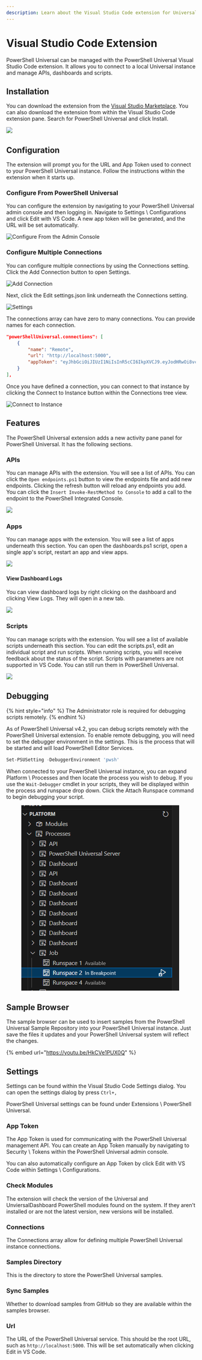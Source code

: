 ```yaml
---
description: Learn about the Visual Studio Code extension for Universal.
---
```


# Visual Studio Code Extension

PowerShell Universal can be managed with the PowerShell Universal Visual Studio Code extension. It allows you to connect to a local Universal instance and manage APIs, dashboards and scripts.&#x20;

## Installation

You can download the extension from the [Visual Studio Marketplace](https://marketplace.visualstudio.com/items?itemName=ironmansoftware.powershell-universal). You can also download the extension from within the Visual Studio Code extension pane. Search for PowerShell Universal and click Install. &#x20;

![](<../.gitbook/assets/image (278).png>)

## Configuration

The extension will prompt you for the URL and App Token used to connect to your PowerShell Universal instance. Follow the instructions within the extension when it starts up.&#x20;

### Configure From PowerShell Universal

You can configure the extension by navigating to your PowerShell Universal admin console and then logging in. Navigate to Settings \ Configurations and click Edit with VS Code. A new app token will be generated, and the URL will be set automatically.&#x20;

![Configure From the Admin Console](<../.gitbook/assets/image (43).png>)

### Configure Multiple Connections

You can configure multiple connections by using the Connections setting. Click the Add Connection button to open Settings.&#x20;

![Add Connection](<../.gitbook/assets/image (213).png>)

Next, click the Edit settings.json link underneath the Connections setting.&#x20;

![Settings](<../.gitbook/assets/image (263).png>)

The connections array can have zero to many connections. You can provide names for each connection.&#x20;

```json
"powerShellUniversal.connections": [
    {
        "name": "Remote",
        "url": "http://localhost:5000",
        "appToken": "eyJhbGciOiJIUzI1NiIsInR5cCI6IkpXVCJ9.eyJodHRwOi8vc2NoZW1hcy54bWxzb2FwLm9yZy93cy8yMDA1LzA1L2lkZW50aXR5L2NsYWltcy9uYW1lIjoiYWRtaW4iLCJodHRwOi8vc2NoZW1hcy54bWxzb2FwLm9yZy93cy8yMDA1LzA1L2lkZW50aXR5L2NsYWltcy9oYXNoIjoiOGNiMjAxYzAtZWQxMy00M2YyLThiMjItNmY1ODkxNjRhZWM2Iiwic3ViIjoiUG93ZXJTaGVsbFVuaXZlcnNhbCIsImh0dHA6Ly9zY2hlbWFzLm1pY3Jvc29mdC5jb20vd3MvMjAwOC8wNi9pZGVudGl0eS9jbGFpbXMvcm9sZSI6IkFkbWluaXN0cmF0b3IiLCJuYmYiOjE2NDQxODMxMzIsImV4cCI6MjEwMjA5OTUyMCwiaXNzIjoiSXJvbm1hblNvZnR3YXJlIiwiYXVkIjoiUG93ZXJTaGVsbFVuaXZlcnNhbCJ9.6Y9Bgwaw8GTpRrH3Qp7TCW-UGdPm85E9NClOCyGBVA8"
    }
],
```

Once you have defined a connection, you can connect to that instance by clicking the Connect to Instance button within the Connections tree view.

![Connect to Instance](<../.gitbook/assets/image (436).png>)

## Features

The PowerShell Universal extension adds a new activity pane panel for PowerShell Universal. It has the following sections.&#x20;

### APIs

You can manage APIs with the extension. You will see a list of APIs. You can click the `Open endpoints.ps1` button to view the endpoints file and add new endpoints. Clicking the refresh button will reload any endpoints you add. You can click the `Insert Invoke-RestMethod to Console` to add a call to the endpoint to the PowerShell Integrated Console.&#x20;

![](<../.gitbook/assets/image (392).png>)

### Apps

You can manage apps with the extension. You will see a list of apps underneath this section. You can open the dashboards.ps1 script, open a single app's script, restart an app and view apps.&#x20;

![](<../.gitbook/assets/image (492).png>)

#### View Dashboard Logs

You can view dashboard logs by right clicking on the dashboard and clicking View Logs. They will open in a new tab.

![](<../.gitbook/assets/image (107).png>)

### Scripts

You can manage scripts with the extension. You will see a list of available scripts underneath this section. You can edit the scripts.ps1, edit an individual script and run scripts. When running scripts, you will receive feedback about the status of the script. Scripts with parameters are not supported in VS Code. You can still run them in PowerShell Universal.&#x20;

![](<../.gitbook/assets/image (346).png>)

## Debugging

{% hint style="info" %}
The Administrator role is required for debugging scripts remotely.
{% endhint %}

As of PowerShell Universal v4.2, you can debug scripts remotely with the PowerShell Universal extension. To enable remote debugging, you will need to set the debugger environment in the settings. This is the process that will be started and will load PowerShell Editor Services.&#x20;

```powershell
Set-PSUSetting -DebuggerEnvironment 'pwsh'
```

When connected to your PowerShell Universal instance, you can expand Platform \ Processes and then locate the process you wish to debug. If you use the `Wait-Debugger` cmdlet in your scripts, they will be displayed within the process and runspace drop down. Click the Attach Runspace command to begin debugging your script.&#x20;

<figure><img src="../.gitbook/assets/image (1).png" alt=""><figcaption></figcaption></figure>

## Sample Browser

The sample browser can be used to insert samples from the PowerShell Universal Sample Repository into your PowerShell Universal instance. Just save the files it updates and your PowerShell Universal system will reflect the changes.&#x20;

{% embed url="https://youtu.be/HkCVe1PUX0Q" %}

## Settings

Settings can be found within the Visual Studio Code Settings dialog. You can open the settings dialog by press `Ctrl+,`

PowerShell Universal settings can be found under Extensions \ PowerShell Universal.&#x20;

### App Token

The App Token is used for communicating with the PowerShell Universal management API. You can create an App Token manually by navigating to Security \ Tokens within the PowerShell Universal admin console.&#x20;

You can also automatically configure an App Token by click Edit with VS Code within Settings \ Configurations.&#x20;

### Check Modules

The extension will check the version of the Universal and UnviersalDashboard PowerShell modules found on the system. If they aren't installed or are not the latest version, new versions will be installed.&#x20;

### Connections

The Connections array allow for defining multiple PowerShell Universal instance connections.

### Samples Directory

This is the directory to store the PowerShell Universal samples.&#x20;

### Sync Samples

Whether to download samples from GitHub so they are available within the samples browser.&#x20;

### Url

The URL of the PowerShell Universal service. This should be the root URL, such as `http://localhost:5000`. This will be set automatically when clicking Edit in VS Code.&#x20;



